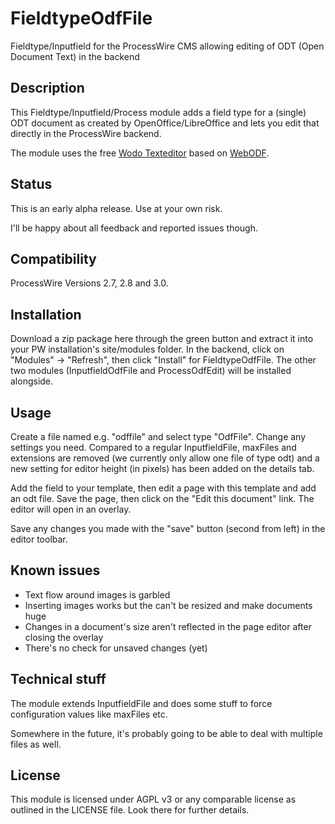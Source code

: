 # FieldtypeOdfFile
Fieldtype/Inputfield for the ProcessWire CMS allowing editing of ODT (Open Document Text) in the backend

## Description
This Fieldtype/Inputfield/Process module adds a field type for a (single) ODT document as created by OpenOffice/LibreOffice and lets you edit that directly in the ProcessWire backend.

The module uses the free [Wodo Texteditor](https://github.com/kogmbh/Wodo.TextEditor_release) based on [WebODF](http://webodf.org/).

## Status
This is an early alpha release. Use at your own risk.

I'll be happy about all feedback and reported issues though.

## Compatibility
ProcessWire Versions 2.7, 2.8 and 3.0.

## Installation
Download a zip package here through the green button and extract it into your PW installation's site/modules folder. In the backend, click on "Modules" -> "Refresh", then click "Install" for FieldtypeOdfFile. The other two modules (InputfieldOdfFile and ProcessOdfEdit) will be installed alongside.

## Usage

Create a file named e.g. "odffile" and select type "OdfFile". Change any settings you need. Compared to a regular InputfieldFile, maxFiles and extensions are removed (we currently only allow one file of type odt) and a new setting for editor height (in pixels) has been added on the details tab.

Add the field to your template, then edit a page with this template and add an odt file. Save the page, then click on the "Edit this document" link. The editor will open in an overlay.

Save any changes you made with the "save" button (second from left) in the editor toolbar.

## Known issues

- Text flow around images is garbled
- Inserting images works but the can't be resized and make documents huge
- Changes in a document's size aren't reflected in the page editor after closing the overlay
- There's no check for unsaved changes (yet)

## Technical stuff
The module extends InputfieldFile and does some stuff to force configuration values like maxFiles etc.

Somewhere in the future, it's probably going to be able to deal with multiple files as well.

## License
This module is licensed under AGPL v3 or any comparable license as outlined in the LICENSE file. Look there for further details.
